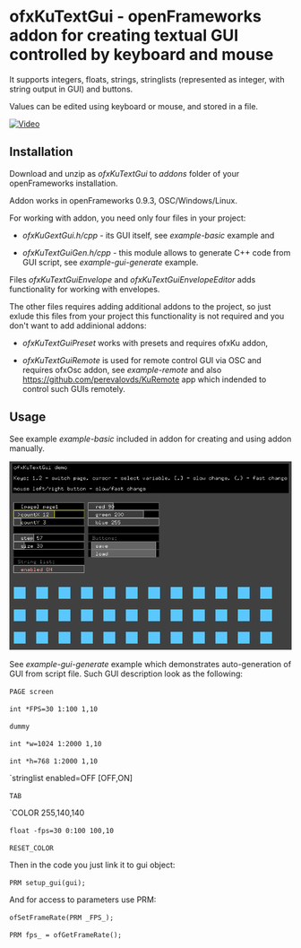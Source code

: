 # ofxKuTextGui - openFrameworks addon for creating textual GUI controlled by keyboard and mouse

It supports integers, floats, strings, stringlists (represented as integer, with string output in GUI) and buttons. 

Values can be edited using keyboard or mouse, and stored in a file.

[![Video](http://img.youtube.com/vi/jVFbEZ22iPc/0.jpg)](http://www.youtube.com/watch?v=jVFbEZ22iPc)

## Installation

Download and unzip as *ofxKuTextGui* to *addons* folder of your openFrameworks installation.

Addon works in openFrameworks 0.9.3, OSC/Windows/Linux.

For working with addon, you need only four files in your project:

- *ofxKuGextGui.h/cpp* - its GUI itself, see *example-basic* example and 

- *ofxKuTextGuiGen.h/cpp* - this module allows to generate C++ code from GUI script, see *example-gui-generate* example.

Files *ofxKuTextGuiEnvelope* and *ofxKuTextGuiEnvelopeEditor* adds functionality for working with envelopes.


The other files requires adding additional addons to the  project, so just exlude this files  from your project this functionality is not required
and you don't want to add addinional addons:

- *ofxKuTextGuiPreset* works with presets and requires ofxKu addon,

- *ofxKuTextGuiRemote* is used for remote control GUI via OSC and requires ofxOsc addon, see *example-remote* and also 
https://github.com/perevalovds/KuRemote app which indended to control such GUIs remotely.



## Usage

See example *example-basic* included in addon for creating and using addon manually.

![example-basic](https://github.com/perevalovds/ofxKuTextGui/raw/master/example-basic.png "example-basic screenshot")

See *example-gui-generate* example which demonstrates auto-generation of GUI from script file.
Such GUI description look as the following:

`PAGE screen`

`int *FPS=30 1:100 1,10`

`dummy`

`int *w=1024 1:2000 1,10`

`int *h=768 1:2000 1,10`

`stringlist enabled=OFF [OFF,ON]


`TAB`

`COLOR 255,140,140

`float -fps=30 0:100 100,10`

`RESET_COLOR`

Then in the code you just link it to gui object:

`PRM setup_gui(gui);`

And for access to parameters use PRM:

`ofSetFrameRate(PRM _FPS_);`

`PRM fps_ = ofGetFrameRate();`


